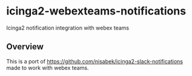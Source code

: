 <!--
  Title: Icinga Slack Notifications
  Description: Icinga 2 notification integration with slack
  Author: nisabek richard.hauswald
  -->

# icinga2-webexteams-notifications
Icinga2 notification integration with webex teams

## Overview

This is a port of https://github.com/nisabek/icinga2-slack-notifications made to work with webex teams.
